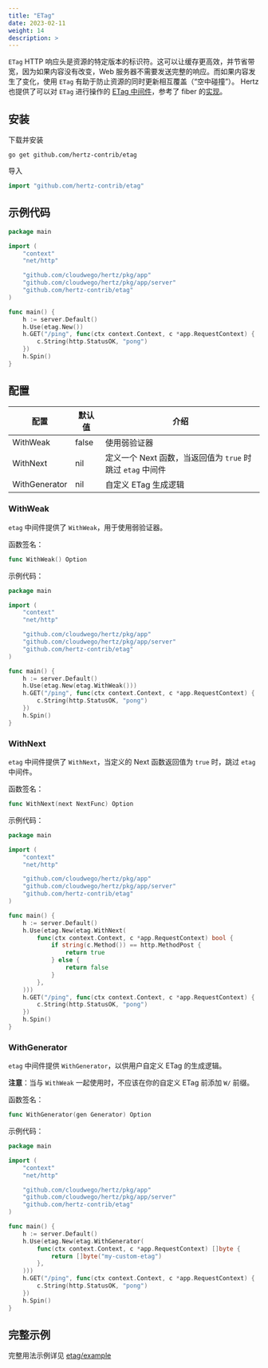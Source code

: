```yaml
---
title: "ETag"
date: 2023-02-11
weight: 14
description: >
---
```


`ETag` HTTP 响应头是资源的特定版本的标识符。这可以让缓存更高效，并节省带宽，因为如果内容没有改变，Web 服务器不需要发送完整的响应。而如果内容发生了变化，使用 `ETag` 有助于防止资源的同时更新相互覆盖（“空中碰撞”）。
Hertz 也提供了可以对 `ETag` 进行操作的 [ETag 中间件](https://github.com/hertz-contrib/etag)，参考了 fiber 的[实现](https://github.com/gofiber/fiber/tree/master/middleware/etag)。

## 安装

下载并安装

```shell
go get github.com/hertz-contrib/etag
```

导入

```go
import "github.com/hertz-contrib/etag"
```

## 示例代码

```go
package main

import (
    "context"
    "net/http"

    "github.com/cloudwego/hertz/pkg/app"
    "github.com/cloudwego/hertz/pkg/app/server"
    "github.com/hertz-contrib/etag"
)

func main() {
    h := server.Default()
    h.Use(etag.New())
    h.GET("/ping", func(ctx context.Context, c *app.RequestContext) {
        c.String(http.StatusOK, "pong")
    })
    h.Spin()
}
```

## 配置

| 配置           | 默认值   | 介绍                                       |
|-------------|-------|------------------------------------------|
| WithWeak    | false | 使用弱验证器                                   |
| WithNext | nil   | 定义一个 Next 函数，当返回值为 `true` 时跳过 `etag` 中间件 |
|WithGenerator   | nil   | 自定义 ETag 生成逻辑                            |

### WithWeak

`etag` 中间件提供了 `WithWeak`，用于使用弱验证器。

函数签名：

```go
func WithWeak() Option
```

示例代码：

```go
package main

import (
    "context"
    "net/http"

    "github.com/cloudwego/hertz/pkg/app"
    "github.com/cloudwego/hertz/pkg/app/server"
    "github.com/hertz-contrib/etag"
)

func main() {
    h := server.Default()
    h.Use(etag.New(etag.WithWeak()))
    h.GET("/ping", func(ctx context.Context, c *app.RequestContext) {
        c.String(http.StatusOK, "pong")
    })
    h.Spin()
}
```

### WithNext

`etag` 中间件提供了 `WithNext`，当定义的 Next 函数返回值为 `true` 时，跳过 `etag` 中间件。

函数签名：

```go
func WithNext(next NextFunc) Option 
```

示例代码：

```go
package main

import (
    "context"
    "net/http"

    "github.com/cloudwego/hertz/pkg/app"
    "github.com/cloudwego/hertz/pkg/app/server"
    "github.com/hertz-contrib/etag"
)

func main() {
    h := server.Default()
    h.Use(etag.New(etag.WithNext(
        func(ctx context.Context, c *app.RequestContext) bool {
            if string(c.Method()) == http.MethodPost {
                return true
            } else {
                return false
            }
        },
    )))
    h.GET("/ping", func(ctx context.Context, c *app.RequestContext) {
        c.String(http.StatusOK, "pong")
    })
    h.Spin()
}
```


### WithGenerator

`etag` 中间件提供 `WithGenerator`，以供用户自定义 ETag 的生成逻辑。

**注意**：当与 `WithWeak` 一起使用时，不应该在你的自定义 ETag 前添加 `W/` 前缀。

函数签名：

```go
func WithGenerator(gen Generator) Option
```

示例代码：

```go
package main

import (
    "context"
    "net/http"

    "github.com/cloudwego/hertz/pkg/app"
    "github.com/cloudwego/hertz/pkg/app/server"
    "github.com/hertz-contrib/etag"
)

func main() {
    h := server.Default()
    h.Use(etag.New(etag.WithGenerator(
        func(ctx context.Context, c *app.RequestContext) []byte {
            return []byte("my-custom-etag")
        },
    )))
    h.GET("/ping", func(ctx context.Context, c *app.RequestContext) {
        c.String(http.StatusOK, "pong")
    })
    h.Spin()
}
```
## 完整示例

完整用法示例详见 [etag/example](https://github.com/hertz-contrib/etag/tree/main/example)
